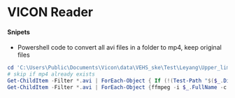 # VICON Reader

#### Snipets
- Powershell code to convert all avi files in a folder to mp4, keep original files
```powershell
cd 'C:\Users\Public\Documents\Vicon\data\VEHS_ske\Test\Leyang\Upper_lim_angles'
# skip if mp4 already exists
Get-ChildItem -Filter *.avi | ForEach-Object { If (!(Test-Path "$($_.DirectoryName)/$($_.BaseName).mp4")) {ffmpeg -i $_.FullName -c:v copy -c:a copy -y "$($_.DirectoryName)/$($_.BaseName).mp4"}}
Get-ChildItem -Filter *.avi | ForEach-Object {ffmpeg -i $_.FullName -c:v copy -c:a copy -y "$($_.DirectoryName)/$($_.BaseName).mp4"}

```